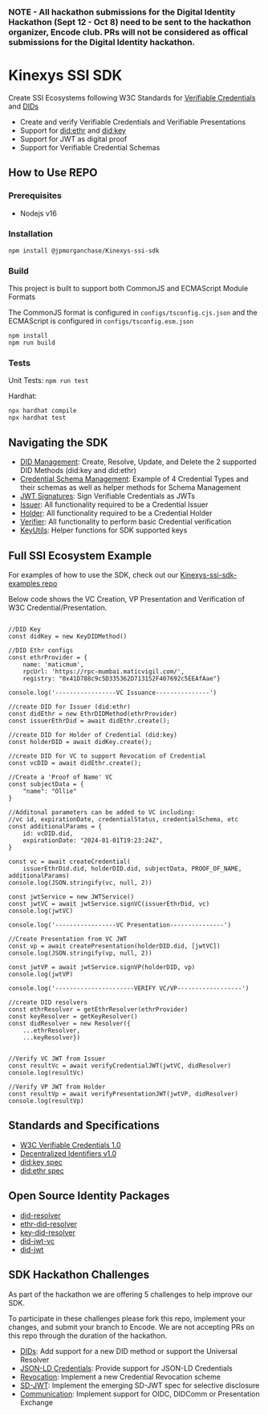 ### NOTE - All hackathon submissions for the Digital Identity Hackathon (Sept 12 - Oct 8) need to be sent to the hackathon organizer, Encode club. PRs will not be considered as offical submissions for the Digital Identity hackathon.

# Kinexys SSI SDK

Create SSI Ecosystems following W3C Standards for [Verifiable Credentials](https://www.w3.org/TR/vc-data-model/) and [DIDs](https://www.w3.org/TR/did-core/)

* Create and verify Verifiable Credentials and Verifiable Presentations
* Support for [did:ethr](https://github.com/decentralized-identity/ethr-did-resolver/blob/master/doc/did-method-spec.md) and [did:key](https://w3c-ccg.github.io/did-method-key/)
* Support for JWT as digital proof
* Support for Verifiable Credential Schemas

## How to Use REPO

### Prerequisites

* Nodejs v16

### Installation

``` shell
npm install @jpmorganchase/Kinexys-ssi-sdk
```

### Build

This project is built to support both CommonJS and ECMAScript Module Formats

The CommonJS format is configured in `configs/tsconfig.cjs.json` and the ECMAScript is configured in `configs/tsconfig.esm.json` 

``` shell
npm install
npm run build
```
### Tests

Unit Tests: `npm run test`

Hardhat: 
``` shell 
npx hardhat compile
npx hardhat test
```

## Navigating the SDK
* [DID Management](https://github.com/jpmorganchase/Kinexys-ssi-sdk/tree/main/src/services/common/did): Create, Resolve, Update, and Delete the 2 supported DID Methods (did:key and did:ethr)
* [Credential Schema Management](https://github.com/jpmorganchase/Kinexys-ssi-sdk/tree/main/src/services/common/schemas): Example of 4 Credential Types and their schemas as well as helper methods for Schema Management
* [JWT Signatures](https://github.com/jpmorganchase/Kinexys-ssi-sdk/tree/main/src/services/common/signatures): Sign Verifiable Credentials as JWTs
* [Issuer](https://github.com/jpmorganchase/Kinexys-ssi-sdk/tree/main/src/services/issuer): All functionality required to be a Credential Issuer
* [Holder](https://github.com/jpmorganchase/Kinexys-ssi-sdk/tree/main/src/services/holder): All functionality required to be a Credential Holder
* [Verifier](https://github.com/jpmorganchase/Kinexys-ssi-sdk/tree/main/src/services/verifier): All functionality to perform basic Credential verification
* [KeyUtils](https://github.com/jpmorganchase/Kinexys-ssi-sdk/blob/main/src/utils/KeyUtils.ts): Helper functions for SDK supported keys

## Full SSI Ecosystem Example

For examples of how to use the SDK, check out our [Kinexys-ssi-sdk-examples repo](https://github.com/jpmorganchase/Kinexys-ssi-sdk-examples)

Below code shows the VC Creation, VP Presentation and Verification of W3C Credential/Presentation.

```shell

//DID Key
const didKey = new KeyDIDMethod()

//DID Ethr configs
const ethrProvider = {
    name: 'maticmum', 
    rpcUrl: 'https://rpc-mumbai.maticvigil.com/', 
    registry: "0x41D788c9c5D335362D713152F407692c5EEAfAae"}
   
console.log('-----------------VC Issuance---------------')
       
//create DID for Issuer (did:ethr)
const didEthr = new EthrDIDMethod(ethrProvider)
const issuerEthrDid = await didEthr.create();
   
//create DID for Holder of Credential (did:key)
const holderDID = await didKey.create();
   
//create DID for VC to support Revocation of Credential
const vcDID = await didEthr.create();
   
//Create a 'Proof of Name' VC
const subjectData = {
    "name": "Ollie"
}
   
//Additonal parameters can be added to VC including:
//vc id, expirationDate, credentialStatus, credentialSchema, etc
const additionalParams = {
    id: vcDID.did,
    expirationDate: "2024-01-01T19:23:24Z",
}
   
const vc = await createCredential(
    issuerEthrDid.did, holderDID.did, subjectData, PROOF_OF_NAME, additionalParams)
console.log(JSON.stringify(vc, null, 2))
   
const jwtService = new JWTService()
const jwtVC = await jwtService.signVC(issuerEthrDid, vc)
console.log(jwtVC)
   
console.log('-----------------VC Presentation---------------')
   
//Create Presentation from VC JWT
const vp = await createPresentation(holderDID.did, [jwtVC])
console.log(JSON.stringify(vp, null, 2))
   
const jwtVP = await jwtService.signVP(holderDID, vp)
console.log(jwtVP)
   
console.log('----------------------VERIFY VC/VP------------------')
       
//create DID resolvers
const ethrResolver = getEthrResolver(ethrProvider)
const keyResolver = getKeyResolver()
const didResolver = new Resolver({
    ...ethrResolver, 
    ...keyResolver})
   
   
//Verify VC JWT from Issuer
const resultVc = await verifyCredentialJWT(jwtVC, didResolver)
console.log(resultVc)
       
//Verify VP JWT from Holder
const resultVp = await verifyPresentationJWT(jwtVP, didResolver)
console.log(resultVp)
```

## Standards and Specifications
* [W3C Verifiable Credentials 1.0](https://www.w3.org/TR/vc-data-model/)
* [Decentralized Identifiers v1.0](https://w3c.github.io/did-core/)
* [did:key spec](https://w3c-ccg.github.io/did-method-key/)
* [did:ethr spec](https://github.com/decentralized-identity/ethr-did-resolver/blob/master/doc/did-method-spec.md)
  
## Open Source Identity Packages
* [did-resolver](https://github.com/decentralized-identity/did-resolver)
* [ethr-did-resolver](https://github.com/decentralized-identity/ethr-did-resolver)
* [key-did-resolver](https://github.com/ceramicnetwork/js-did/tree/main/packages/key-did-resolver)
* [did-jwt-vc](https://github.com/decentralized-identity/did-jwt-vc)
* [did-jwt](https://github.com/decentralized-identity/did-jwt)

## SDK Hackathon Challenges
As part of the hackathon we are offering 5 challenges to help improve our SDK.

To participate in these challenges please fork this repo, implement your changes, and submit your branch to Encode. We are not accepting PRs on this repo through the duration of the hackathon.

* [DIDs](https://github.com/jpmorganchase/Kinexys-ssi-sdk/blob/dids-hackathon/src/services/common/did/DIDS.md): Add support for a new DID method or support the Universal Resolver
* [JSON-LD Credentials](https://github.com/jpmorganchase/Kinexys-ssi-sdk/blob/jsonld-hackathon/src/services/common/schemas/JSONLD.md): Provide support for JSON-LD Credentials
* [Revocation](https://github.com/jpmorganchase/Kinexys-ssi-sdk/blob/revocation-hackathon/src/services/common/revocation/README.md): Implement a new Credential Revocation scheme
* [SD-JWT](https://github.com/jpmorganchase/Kinexys-ssi-sdk/blob/sdjwt-hackathon/src/services/common/signatures/SDJWT.md): Implement the emerging SD-JWT spec for selective disclosure
* [Communication](https://github.com/jpmorganchase/Kinexys-ssi-sdk/blob/oidc-hackathon/src/services/communication/oidc/README.md): Implement support for OIDC, DIDComm or Presentation Exchange
